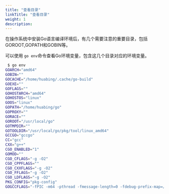 ```yaml
---
title: "查看目录"
linkTitle: "查看目录"
weight: 1
description: 
---
```


在操作系统中安装Go语言编译环境后，有几个需要注意的重要目录，包括GOROOT,GOPATH和GOBIN等。

可以使用 ```go env```命令查看Go环境变量，包含这几个目录对应的环境变量。

```bash
 $ go env
GOARCH="amd64"
GOBIN=""
GOCACHE="/home/huabing/.cache/go-build"
GOEXE=""
GOFLAGS=""
GOHOSTARCH="amd64"
GOHOSTOS="linux"
GOOS="linux"
GOPATH="/home/huabing/go"
GOPROXY=""
GORACE=""
GOROOT="/usr/local/go"
GOTMPDIR=""
GOTOOLDIR="/usr/local/go/pkg/tool/linux_amd64"
GCCGO="gccgo"
CC="gcc"
CXX="g++"
CGO_ENABLED="1"
GOMOD=""
CGO_CFLAGS="-g -O2"
CGO_CPPFLAGS=""
CGO_CXXFLAGS="-g -O2"
CGO_FFLAGS="-g -O2"
CGO_LDFLAGS="-g -O2"
PKG_CONFIG="pkg-config"
GOGCCFLAGS="-fPIC -m64 -pthread -fmessage-length=0 -fdebug-prefix-map=/tmp/go-build688094926=/tmp/go-build -gno-record-gcc-switches"
```
